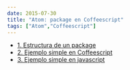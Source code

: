 ```yaml
---
date: 2015-07-30
title: "Atom: package en Coffeescript"
tags: ["Atom","Coffeescript"]
---
```

<!--more-->

* [1. Estructura de un package](192.168.1.4/Atom/1.CreateApackage)
* [2. Ejemplo simple en Coffeescript](192.168.1.4/Atom/2.FirstExampleCoffe)
* [3. Ejemplo simple en javascript](192.168.1.4/Atom/3.FirstExampleJavascript)
